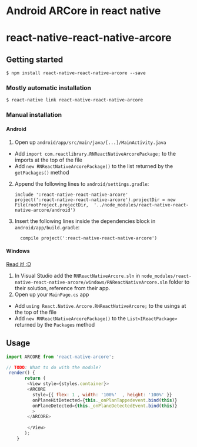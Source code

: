 # Android ARCore in react native



# react-native-react-native-arcore

## Getting started

`$ npm install react-native-react-native-arcore --save`

### Mostly automatic installation

`$ react-native link react-native-react-native-arcore`

### Manual installation


#### Android

1. Open up `android/app/src/main/java/[...]/MainActivity.java`
  - Add `import com.reactlibrary.RNReactNativeArcorePackage;` to the imports at the top of the file
  - Add `new RNReactNativeArcorePackage()` to the list returned by the `getPackages()` method
2. Append the following lines to `android/settings.gradle`:
  	```
  	include ':react-native-react-native-arcore'
  	project(':react-native-react-native-arcore').projectDir = new File(rootProject.projectDir, 	'../node_modules/react-native-react-native-arcore/android')
  	```
3. Insert the following lines inside the dependencies block in `android/app/build.gradle`:
  	```
      compile project(':react-native-react-native-arcore')
  	```

#### Windows
[Read it! :D](https://github.com/ReactWindows/react-native)

1. In Visual Studio add the `RNReactNativeArcore.sln` in `node_modules/react-native-react-native-arcore/windows/RNReactNativeArcore.sln` folder to their solution, reference from their app.
2. Open up your `MainPage.cs` app
  - Add `using React.Native.Arcore.RNReactNativeArcore;` to the usings at the top of the file
  - Add `new RNReactNativeArcorePackage()` to the `List<IReactPackage>` returned by the `Packages` method


## Usage
```javascript
import ARCORE from 'react-native-arcore';

// TODO: What to do with the module?
 render() {
       return (
        <View style={styles.container}>
        <ARCORE
          style={{ flex: 1 , width: '100%'  , height: '100%' }}
          onPlaneHitDetected={this._onPlanTappedevent.bind(this)}
          onPlaneDetected={this._onPlaneDetectedEvent.bind(this)}
          >
        </ARCORE>
        
        </View>
       );
    }

```
  
